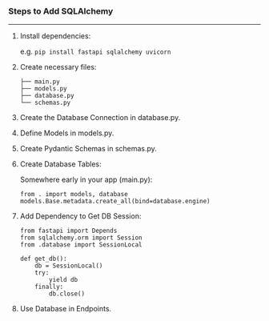 ### Steps to Add SQLAlchemy
***
1. Install dependencies:
    
   e.g.  `pip install fastapi sqlalchemy uvicorn`

2. Create necessary files:
    ```
    ├── main.py
    ├── models.py
    ├── database.py
    └── schemas.py
    ```
3. Create the Database Connection in database.py.
4. Define Models in models.py.
5. Create Pydantic Schemas in schemas.py.
6. Create Database Tables:

    Somewhere early in your app (main.py):
    ```
    from . import models, database
    models.Base.metadata.create_all(bind=database.engine)
    ```
7. Add Dependency to Get DB Session:
    ```
    from fastapi import Depends
    from sqlalchemy.orm import Session
    from .database import SessionLocal

    def get_db():
        db = SessionLocal()
        try:
            yield db
        finally:
            db.close()
    ```
8.  Use Database in Endpoints.
   